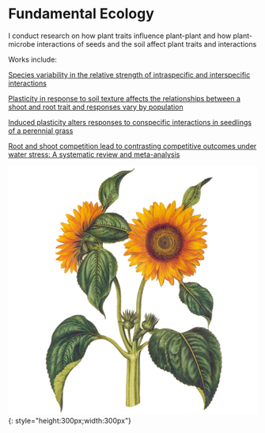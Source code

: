 # Fundamental Ecology

I conduct research on how plant traits influence plant-plant and how plant-microbe interactions of seeds and the soil affect plant traits and interactions

Works include:

[Species variability in the relative strength of intraspecific and interspecific interactions](https://intapi.sciendo.com/pdf/10.2478/foecol-2022-0019)

[Plasticity in response to soil texture affects the relationships between a shoot and root trait and responses vary by population](https://intapi.sciendo.com/pdf/10.2478/foecol-2021-0020)

[Induced plasticity alters responses to conspecific interactions in seedlings of a perennial grass](https://www.nature.com/articles/s41598-021-93494-0)

[Root and shoot competition lead to contrasting competitive outcomes under water stress: A systematic review and meta-analysis](https://journals.plos.org/plosone/article?id=10.1371/journal.pone.0220674)

![](sunflowers-6619425_1280.png){: style="height:300px;width:300px"}
